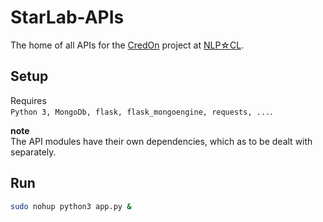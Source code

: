 # StarLab-APIs

The home of all APIs for the [CredOn](http://credon.kaist.ac.kr/apis) project at [NLP☆CL](http://nlp.kaist.ac.kr).


## Setup

Requires  
`Python 3, MongoDb, flask, flask_mongoengine, requests, ...`.

**note**  
The API modules have their own dependencies, which as to be dealt with separately.


## Run

```bash
sudo nohup python3 app.py &
```

